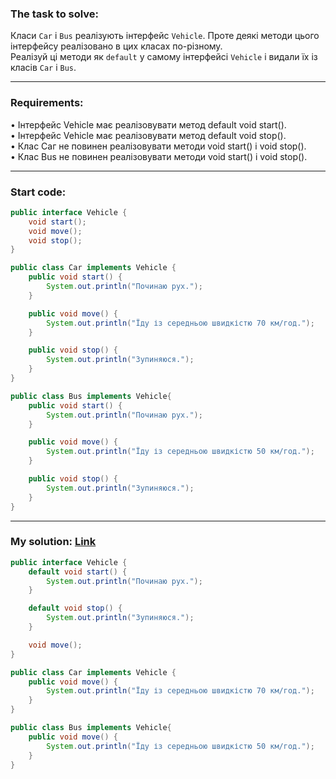 ### **The task to solve:**  

Класи `Car` і `Bus` реалізують інтерфейс `Vehicle`. Проте деякі методи цього інтерфейсу реалізовано в цих класах по-різному.  
Реалізуй ці методи як `default` у самому інтерфейсі `Vehicle` і видали їх із класів `Car` і `Bus`.

---

### **Requirements:**  

• Інтерфейс Vehicle має реалізовувати метод default void start().  
• Інтерфейс Vehicle має реалізовувати метод default void stop().  
• Клас Саг не повинен реалізовувати методи void start() і void stop().  
• Клас Bus не повинен реалізовувати методи void start() і void stop().

---

### **Start code:**  

```java
public interface Vehicle {
    void start();
    void move();
    void stop();
}
```

```java
public class Car implements Vehicle {
    public void start() {
        System.out.println("Починаю рух.");
    }

    public void move() {
        System.out.println("Їду із середньою швидкістю 70 км/год.");
    }

    public void stop() {
        System.out.println("Зупиняюся.");
    }
}
```

```java
public class Bus implements Vehicle{
    public void start() {
        System.out.println("Починаю рух.");
    }

    public void move() {
        System.out.println("Їду із середньою швидкістю 50 км/год.");
    }

    public void stop() {
        System.out.println("Зупиняюся.");
    }
}
```

---

### **My solution: [Link](./src/)**  

```java
public interface Vehicle {
    default void start() {
        System.out.println("Починаю рух.");
    }

    default void stop() {
        System.out.println("Зупиняюся.");
    }

    void move();
}
```

```java
public class Car implements Vehicle {
    public void move() {
        System.out.println("Їду із середньою швидкістю 70 км/год.");
    }
}
```

```java
public class Bus implements Vehicle{
    public void move() {
        System.out.println("Їду із середньою швидкістю 50 км/год.");
    }
}
```

